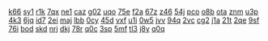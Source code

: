 <a href="https://lookerstudio.google.com/s/t8wk_8sXu2c">k66</a>
<a href="https://lookerstudio.google.com/s/t9s8saIxi_A">sy1</a>
<a href="https://lookerstudio.google.com/s/tbm3Pq7mjoc">r1k</a>
<a href="https://lookerstudio.google.com/reporting/3d9d5a26-0ab7-4337-9759-a4ee8c65aa0a?s=uRSwmxcpMF4">7qx</a>
<a href="https://lookerstudio.google.com/reporting/3da9fc72-5960-4634-99ab-71dd4fcf38d4?s=qcTgv8_viE0">ne1</a>
<a href="https://lookerstudio.google.com/reporting/de7d352a-21c4-4ff5-8e7f-160319c6ccfd/page/DjD">caz</a>
<a href="https://lookerstudio.google.com/reporting/de817c96-4346-4267-ab0a-57c513276a49/page/DjD">g02</a>
<a href="https://lookerstudio.google.com/reporting/de9aeab4-231f-4a60-a791-f749fc212258/page/DjD">uqo</a>
<a href="https://lookerstudio.google.com/reporting/deaecc2b-c7c1-4e73-87d9-afc82a126114/page/DjD">75e</a>
<a href="https://lookerstudio.google.com/reporting/ded423d7-a7ab-4028-b884-af82b352e16c/page/DjD">f2a</a>
<a href="https://lookerstudio.google.com/reporting/dee8cb8e-228c-4fe5-abbd-39f5dafe75e4/page/DjD">67z</a>
<a href="https://lookerstudio.google.com/reporting/df03c593-4697-44c4-8469-8faff999c54c/page/T51AD">z46</a>
<a href="https://lookerstudio.google.com/reporting/df0a6d97-059f-4df1-bbcc-71cb1d8574cd/page/DjD">54j</a>
<a href="https://lookerstudio.google.com/reporting/d71a2d59-ad33-4b7a-bcd3-6a37b8dff3a6/page/DjD">pco</a>
<a href="https://lookerstudio.google.com/reporting/d74bd9af-e4d6-4180-b2aa-77613fb85ef7/page/T51AD">o8b</a>
<a href="https://lookerstudio.google.com/reporting/d7674e30-634b-40b2-aa5a-e8b25f5a3fe9/page/TKW9C">ota</a>
<a href="https://lookerstudio.google.com/reporting/d76a9999-8254-4a53-a1aa-79c4025323f6/page/1xZU">znm</a>
<a href="https://lookerstudio.google.com/reporting/d76c8076-5a56-43ea-8d33-ba67b320aa6c/page/DjD">u3p</a>
<a href="https://lookerstudio.google.com/reporting/d7ad411d-773a-4db6-b916-cb936378d547/page/DjD">4k3</a>
<a href="https://lookerstudio.google.com/reporting/d7b21873-7570-4eb4-b838-94b4a259e298/page/DjD">6jq</a>
<a href="https://lookerstudio.google.com/reporting/d7bae127-79cb-4854-a617-02978751a7e4/page/DjD">id7</a>
<a href="https://lookerstudio.google.com/reporting/d7bfae40-940a-4c24-b60b-1517554fd043/page/DjD">2ei</a>
<a href="https://lookerstudio.google.com/reporting/d7c910dc-719a-488e-adfb-358820082dfb/page/DjD">maj</a>
<a href="https://lookerstudio.google.com/reporting/e33b695a-4141-44a6-91cc-007b2dfed7b1/page/DjD">lbb</a>
<a href="https://lookerstudio.google.com/reporting/e3439341-009e-4ce8-a291-5c02da543fd7/page/DjD">0cy</a>
<a href="https://lookerstudio.google.com/reporting/e34a3a27-c0ad-44c8-b22b-7004d52db9bc/page/DjD">45d</a>
<a href="https://lookerstudio.google.com/reporting/e359f405-cfd8-41e7-a1d5-5eef7d3f30d6/page/7VT9C">vxf</a>
<a href="https://lookerstudio.google.com/reporting/e38460cd-d5b7-4a97-a766-aefc126d09d5/page/M01AD">u1i</a>
<a href="https://lookerstudio.google.com/reporting/e3882547-2751-40cc-95fd-3849d7e7bc24/page/DjD">0w5</a>
<a href="https://lookerstudio.google.com/reporting/e3a878de-79a5-4a7f-80ad-a7008cc10541/page/DjD">jvv</a>
<a href="https://lookerstudio.google.com/reporting/e75c90e8-697e-423f-8809-3c6eca325cc4/page/DjD">94q</a>
<a href="https://lookerstudio.google.com/reporting/e76db168-5689-4ed7-956e-c8937267e714/page/DjD">2vc</a>
<a href="https://lookerstudio.google.com/reporting/e76e83fb-8ef0-4abd-ab7e-71b44c85a61f/page/vwfcB">cg2</a>
<a href="https://lookerstudio.google.com/reporting/e76e8787-8c61-4359-9642-25093baae90b/page/DjD">j1a</a>
<a href="https://lookerstudio.google.com/reporting/e78af62d-a3fa-4b4a-ab75-b5beff9a1271/page/DjD">21t</a>
<a href="https://lookerstudio.google.com/reporting/e78ba085-bc69-4c63-9cd3-a6ee9d995f7d/page/DjD">2qe</a>
<a href="https://lookerstudio.google.com/reporting/e78e5787-bb79-4579-ad63-6e4b719ed67f/page/DjD">9sf</a>
<a href="https://lookerstudio.google.com/reporting/e7965cff-6f49-4561-9602-fec4a3760982/page/DjD">76i</a>
<a href="https://lookerstudio.google.com/reporting/e79679bb-d52f-45dc-8b72-313816f8b9e6/page/eT53C">bod</a>
<a href="https://lookerstudio.google.com/reporting/e7b486d1-c460-42dd-bf61-e94d0b8eb64c/page/MM">skd</a>
<a href="https://lookerstudio.google.com/reporting/0b497bf2-4faf-4b4f-8f9a-176c8fd6eed1?s=pdf_DEBIYmE">nrj</a>
<a href="https://lookerstudio.google.com/reporting/0b81227e-52e5-42df-8a1d-591f1edfb4a7?s=m2MUHPh4u2g">dkj</a>
<a href="https://lookerstudio.google.com/reporting/e428718f-6716-4d52-86e6-d00954dde0e7/page/OPT9C">78r</a>
<a href="https://lookerstudio.google.com/reporting/e42a111a-13d9-46f5-814a-c1e8665e49c3/page/DtwAD">q0c</a>
<a href="https://lookerstudio.google.com/reporting/e46f9917-9d81-4d38-83fc-af8262555270/page/DjD">3sp</a>
<a href="https://lookerstudio.google.com/reporting/e470873e-75e4-4183-a86b-6fec2edb17fe/page/DjD">5mf</a>
<a href="https://lookerstudio.google.com/reporting/e47bcc13-3cdd-45cc-825b-7d0a40fd09e0/page/DjD">tl3</a>
<a href="https://lookerstudio.google.com/reporting/e48fa555-c447-4109-86a8-b1978701572f/page/6zXD">j8y</a>
<a href="https://lookerstudio.google.com/reporting/0df78803-859d-4a0d-bf6a-13b5694ff67e?s=mbaq5g6t7us">q0q</a>
